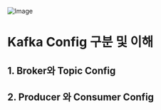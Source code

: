 ![Image](https://github.com/user-attachments/assets/44775098-769e-4d9c-9f2e-66d54322dc8f)

# Kafka Config 구분 및 이해

## 1. Broker와 Topic Config

## 2. Producer 와 Consumer Config
